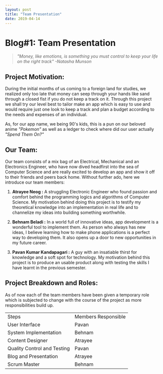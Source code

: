 ```yaml
---
layout: post
title: "Team Presentation"
date: 2019-04-14
---
```


# **Blog#1: Team Presentation**
> *"Money, like emotions, is something you must control to keep your life on the right track"
  -Natasha Munson*


## Project Motivation:

During the initial months of us coming to a foreign land for studies, we realized only too late that money can seep through your hands like sand through a closed fist if you do not keep a track on it. Through this project we shall try our level best to tailor make an app which is easy to use and would require just one look to keep a track and plan a budget according to the needs and expenses of an individual.

As, for our app name, we being 90's kids, this is a pun on our beloved anime *"Pokemon"* as well as a ledger to check where did our user actually *"Spend Them On?"*

## Our Team:

Our team consists of a mix bag of an Electrical, Mechanical and an Electronics Engineer, who have now dived headfirst into the sea of Computer Science and are  really excited to develop an app and show it off to their friends and peers back home. Without further ado, here we introduce our team members:

1. **Atrayee Neog :** A struggling Electronic Engineer who found passion and comfort behind the programming logics and algorithms of Computer Science. My motivation behind doing this project is to testify my theoretical knowledge into an implementation in real life and to channelize my ideas into building something worthwhile.

2. **Behnam Beladi :** In a world full of innovative ideas, app development is a wonderful tool to implement them. As person who always has new ideas, I believe learning how to make phone applications is a perfect way to developing them. It also opens up a door to new opportunities in my future career.

3. **Pavan Kumar Kandapagari :** A guy with an insatiable thirst for knowledge and a soft spot for technology. My motivation behind this project is to produce an usable product along with testing the skills I have learnt in the previous semester.

## Project Breakdown and Roles:

As of now each of the team members have been given a temporary role which is subjected to change with the course of the project as more responsibilities build up.

<table>
<tr>
<td>Steps</td>
<td>Members Responsible</td>
</tr>
<tr>
<td>User Interface</td>
<td>Pavan </td>
</tr>
<tr>
<td>System Implementation</td>
<td>Behnam</td>
</tr>
<tr>
<td>Content Designer</td>
<td>Atrayee </td>
</tr>
<tr>
<td>Quality Control and Testing</td>
<td>Pavan</td>
</tr>
<tr>
<td>Blog and Presentation</td>
<td>Atrayee </td>
</tr>
<tr>
<td>Scrum Master</td>
<td>Behnam</td>
</tr>

</table>
